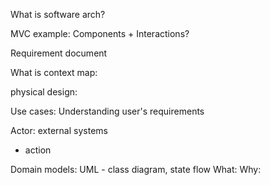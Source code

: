 What is software arch?

MVC example: Components + Interactions?

Requirement document

What is context map:

physical design:


Use cases:
Understanding user's requirements

Actor: external systems

 + action

Domain models:
UML - class diagram, state flow
What:
Why: